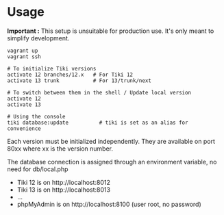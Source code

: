 # Usage

__Important :__ This setup is unsuitable for production use. It's only meant to simplify development.

```
vagrant up
vagrant ssh

# To initialize Tiki versions
activate 12 branches/12.x   # For Tiki 12
activate 13 trunk           # For 13/trunk/next

# To switch between them in the shell / Update local version
activate 12
activate 13

# Using the console
tiki database:update          # tiki is set as an alias for convenience
```

Each version must be initialized independently. They are available on port 80xx where xx is the version number.

The database connection is assigned through an environment variable, no need for db/local.php

- Tiki 12 is on http://localhost:8012
- Tiki 13 is on http://localhost:8013
- ...
- phpMyAdmin is on http://localhost:8100 (user root, no password)
